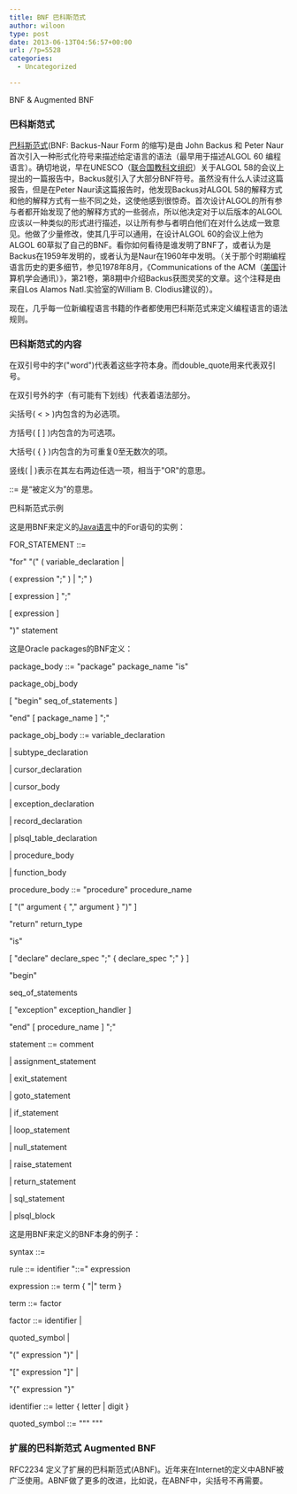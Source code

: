 ```yaml
---
title: BNF 巴科斯范式
author: wiloon
type: post
date: 2013-06-13T04:56:57+00:00
url: /?p=5528
categories:
  - Uncategorized

---
```


  BNF & Augmented BNF


### <a name="1_1"></a><a name="sub1137652_1_1"></a>巴科斯范式


  <a href="http://baike.baidu.com/view/807721.htm" target="_blank">巴科斯范式</a>(BNF: Backus-Naur Form 的缩写)是由 John Backus 和 Peter Naur 首次引入一种形式化符号来描述给定语言的语法（最早用于描述ALGOL 60 编程语言）。确切地说，早在UNESCO（<a href="http://baike.baidu.com/view/10718.htm" target="_blank">联合国教科文组织</a>）关于ALGOL 58的会议上提出的一篇报告中，Backus就引入了大部分BNF符号。虽然没有什么人读过这篇报告，但是在Peter Naur读这篇报告时，他发现Backus对ALGOL 58的解释方式和他的解释方式有一些不同之处，这使他感到很惊奇。首次设计ALGOL的所有参与者都开始发现了他的解释方式的一些弱点，所以他决定对于以后版本的ALGOL应该以一种类似的形式进行描述，以让所有参与者明白他们在对什么达成一致意见。他做了少量修改，使其几乎可以通用，在设计ALGOL 60的会议上他为ALGOL 60草拟了自己的BNF。看你如何看待是谁发明了BNF了，或者认为是Backus在1959年发明的，或者认为是Naur在1960年中发明。（关于那个时期编程语言历史的更多细节，参见1978年8月，《Communications of the ACM（<a href="http://baike.baidu.com/view/2398.htm" target="_blank">美国</a>计算机学会通讯）》，第21卷，第8期中介绍Backus获图灵奖的文章。这个注释是由来自Los Alamos Natl.实验室的William B. Clodius建议的）。



  现在，几乎每一位新编程语言书籍的作者都使用巴科斯范式来定义编程语言的语法规则。


### <a name="1_2"></a><a name="sub1137652_1_2"></a>巴科斯范式的内容


  在双引号中的字("word")代表着这些字符本身。而double_quote用来代表双引号。



  在双引号外的字（有可能有下划线）代表着语法部分。



  尖括号( < > )内包含的为必选项。



  方括号( [ ] )内包含的为可选项。



  大括号( { } )内包含的为可重复0至无数次的项。



  竖线( | )表示在其左右两边任选一项，相当于"OR"的意思。



  ::= 是“被定义为”的意思。



  巴科斯范式示例



  这是用BNF来定义的<a href="http://baike.baidu.com/view/229611.htm" target="_blank">Java语言</a>中的For语句的实例：



  FOR_STATEMENT ::=



  "for" "(" ( variable_declaration |



  ( expression ";" ) | ";" )



  [ expression ] ";"



  [ expression ]



  ")" statement



  这是Oracle packages的BNF定义：



  package_body ::= "package" package_name "is"



  package_obj_body



  [ "begin" seq_of_statements ]



  "end" [ package_name ] ";"



  package_obj_body ::= variable_declaration



  | subtype_declaration



  | cursor_declaration



  | cursor_body



  | exception_declaration



  | record_declaration



  | plsql_table_declaration



  | procedure_body



  | function_body



  procedure_body ::= "procedure" procedure_name



  [ "(" argument { "," argument } ")" ]



  "return" return_type



  "is"



  [ "declare" declare_spec ";" { declare_spec ";" } ]



  "begin"



  seq_of_statements



  [ "exception" exception_handler ]



  "end" [ procedure_name ] ";"



  statement ::= comment



  | assignment_statement



  | exit_statement



  | goto_statement



  | if_statement



  | loop_statement



  | null_statement



  | raise_statement



  | return_statement



  | sql_statement



  | plsql_block



  这是用BNF来定义的BNF本身的例子：



  syntax ::=



  rule ::= identifier "::=" expression



  expression ::= term { "|" term }



  term ::= factor



  factor ::= identifier |



  quoted_symbol |



  "(" expression ")" |



  "[" expression "]" |



  "{" expression "}"



  identifier ::= letter { letter | digit }



  quoted_symbol ::= """ """


### <a name="1_3"></a><a name="sub1137652_1_3"></a>扩展的巴科斯范式 Augmented BNF


  RFC2234 定义了扩展的巴科斯范式(ABNF)。近年来在Internet的定义中ABNF被广泛使用。ABNF做了更多的改进，比如说，在ABNF中，尖括号不再需要。

